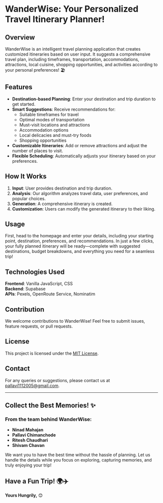 # WanderWise: Your Personalized Travel Itinerary Planner!

## Overview

WanderWise is an intelligent travel planning application that creates customized itineraries based on user input. It suggests a comprehensive travel plan, including timeframes, transportation, accommodations, attractions, local cuisine, shopping opportunities, and activities according to your personal preferences! 🏖️

## Features

- **Destination-based Planning**: Enter your destination and trip duration to get started.
- **Smart Suggestions**: Receive recommendations for:
  - Suitable timeframes for travel
  - Optimal modes of transportation
  - Must-visit locations and attractions
  - Accommodation options
  - Local delicacies and must-try foods
  - Shopping opportunities
- **Customizable Itineraries**: Add or remove attractions and adjust the number of places to visit.
- **Flexible Scheduling**: Automatically adjusts your itinerary based on your preferences.

## How It Works

1. **Input**: User provides destination and trip duration.
2. **Analysis**: Our algorithm analyzes travel data, user preferences, and popular choices.
3. **Generation**: A comprehensive itinerary is created.
4. **Customization**: Users can modify the generated itinerary to their liking.

## Usage

First, head to the homepage and enter your details, including your starting point, destination, preferences, and recommendations. In just a few clicks, your fully planned itinerary will be ready—complete with suggested destinations, budget breakdowns, and everything you need for a seamless trip!

## Technologies Used

**Frontend**: Vanilla JavaScript, CSS  
**Backend**: Supabase  
**APIs**: Pexels, OpenRoute Service, Nominatim  

## Contribution

We welcome contributions to WanderWise! Feel free to submit issues, feature requests, or pull requests.

## License

This project is licensed under the [MIT License](LICENSE).

## Contact

For any queries or suggestions, please contact us at [pallavi1112005@gmail.com](mailto:pallavi1112005@gmail.com).

---

## Collect the Best Memories! ✨

### From the team behind WanderWise:
- **Ninad Mahajan**  
- **Pallavi Chimanchode**  
- **Ritesh Chaudhari**  
- **Shivam Chavan**  

We want you to have the best time without the hassle of planning. Let us handle the details while you focus on exploring, capturing memories, and truly enjoying your trip!

## Have a Fun Trip! 🌍✈️

**Yours Hungrily,** 😊
